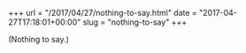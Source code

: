 +++
url = "/2017/04/27/nothing-to-say.html"
date = "2017-04-27T17:18:01+00:00"
slug = "nothing-to-say"
+++

(Nothing to say.)
